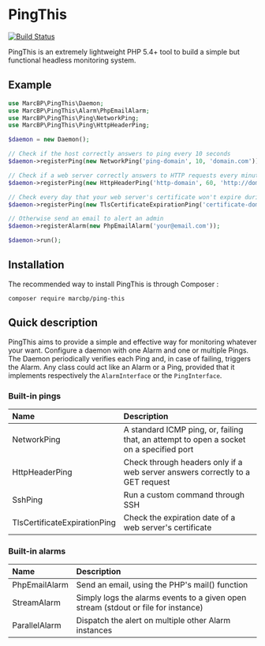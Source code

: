 # PingThis

[![Build Status](https://travis-ci.org/marcbp/ping-this.svg?branch=master)](https://travis-ci.org/marcbp/ping-this)

PingThis is an extremely lightweight PHP 5.4+ tool to build a simple but functional headless monitoring system.

## Example

``` php
use MarcBP\PingThis\Daemon;
use MarcBP\PingThis\Alarm\PhpEmailAlarm;
use MarcBP\PingThis\Ping\NetworkPing;
use MarcBP\PingThis\Ping\HttpHeaderPing;

$daemon = new Daemon();

// Check if the host correctly answers to ping every 10 seconds
$daemon->registerPing(new NetworkPing('ping-domain', 10, 'domain.com'));

// Check if a web server correctly answers to HTTP requests every minute
$daemon->registerPing(new HttpHeaderPing('http-domain', 60, 'http://domain.com'));

// Check every day that your web server's certificate won't expire during the next week
$daemon->registerPing(new TlsCertificateExpirationPing('certificate-domain', 86400, 'ssl://domain.com:443', '+7 days'));

// Otherwise send an email to alert an admin
$daemon->registerAlarm(new PhpEmailAlarm('your@email.com'));

$daemon->run();
```

## Installation

The recommended way to install PingThis is through Composer :

```
composer require marcbp/ping-this
```

## Quick description

PingThis aims to provide a simple and effective way for monitoring whatever your want.
Configure a daemon with one Alarm and one or multiple Pings. The Daemon periodically
verifies each Ping and, in case of failing, triggers the Alarm. Any class could act
like an Alarm or a Ping, provided that it implements respectively the `AlarmInterface`
or the `PingInterface`.

### Built-in pings

Name                            | Description
:------------------------------ | :---------------------------------------------------------------------------------------
NetworkPing                     | A standard ICMP ping, or, failing that, an attempt to open a socket on a specified port
HttpHeaderPing                  | Check through headers only if a web server answers correctly to a GET request
SshPing                         | Run a custom command through SSH
TlsCertificateExpirationPing    | Check the expiration date of a web server's certificate

### Built-in alarms

Name            | Description
:-------------- | :---------------------------------------------------------------------------------------
PhpEmailAlarm   | Send an email, using the PHP's mail() function
StreamAlarm     | Simply logs the alarms events to a given open stream (stdout or file for instance)
ParallelAlarm   | Dispatch the alert on multiple other Alarm instances